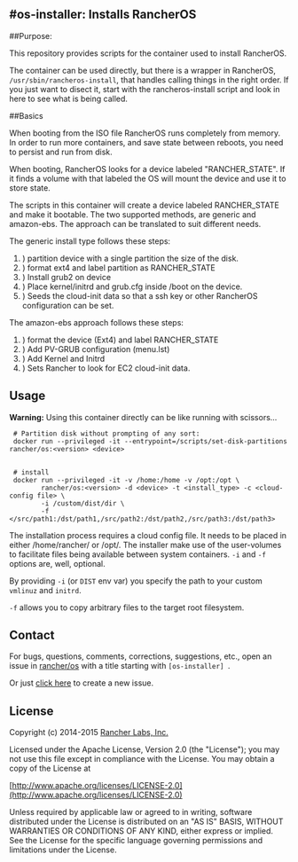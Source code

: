 #os-installer: Installs RancherOS
-----

##Purpose:

This repository provides scripts for the container used to install RancherOS.

The container can be used directly, but there is a wrapper in RancherOS, `/usr/sbin/rancheros-install`, that handles calling things in the right order. If you just want to disect it, start with the rancheros-install script and look in here to see what is being called.

##Basics

When booting from the ISO file RancherOS runs completely from memory. In order to run more containers, and save state between reboots, you need to persist and run from disk. 

When booting, RancherOS looks for a device labeled "RANCHER_STATE". If it finds a volume with that labeled the OS will mount the device and use it to store state. 

The scripts in this container will create a device labeled RANCHER_STATE and make it bootable. The two supported methods, are generic and amazon-ebs. The approach can be translated to suit different needs.

The generic install type follows these steps:

1. ) partition device with a single partition the size of the disk.
2. ) format ext4 and label partition as RANCHER_STATE
3. ) Install grub2 on device
4. ) Place kernel/initrd and grub.cfg inside /boot on the device.
5. ) Seeds the cloud-init data so that a ssh key or other RancherOS configuration can be set.

The amazon-ebs approach follows these steps:

1. ) format the device (Ext4) and label RANCHER_STATE
2. ) Add PV-GRUB configuration (menu.lst)
3. ) Add Kernel and Initrd
4. ) Sets Rancher to look for EC2 cloud-init data.



## Usage

**Warning:** Using this container directly can be like running with scissors...

```
 # Partition disk without prompting of any sort:
 docker run --privileged -it --entrypoint=/scripts/set-disk-partitions rancher/os:<version> <device>


 # install 
 docker run --privileged -it -v /home:/home -v /opt:/opt \
        rancher/os:<version> -d <device> -t <install_type> -c <cloud-config file> \
        -i /custom/dist/dir \
        -f </src/path1:/dst/path1,/src/path2:/dst/path2,/src/path3:/dst/path3>
```

The installation process requires a cloud config file. It needs to be placed in either /home/rancher/ or /opt/. The installer make use of the user-volumes to facilitate files being available between system containers. `-i` and `-f` options are, well, optional. 

By providing `-i` (or `DIST` env var) you specify the path to your custom `vmlinuz` and `initrd`. 
  
`-f` allows you to copy arbitrary files to the target root filesystem.

## Contact
For bugs, questions, comments, corrections, suggestions, etc., open an issue in
 [rancher/os](//github.com/rancher/os/issues) with a title starting with `[os-installer] `.

Or just [click here](//github.com/rancher/os/issues/new?title=%5Bos-installer%5D%20) to create a new issue.

## License
Copyright (c) 2014-2015 [Rancher Labs, Inc.](http://rancher.com)

Licensed under the Apache License, Version 2.0 (the "License");
you may not use this file except in compliance with the License.
You may obtain a copy of the License at

[http://www.apache.org/licenses/LICENSE-2.0](http://www.apache.org/licenses/LICENSE-2.0)

Unless required by applicable law or agreed to in writing, software
distributed under the License is distributed on an "AS IS" BASIS,
WITHOUT WARRANTIES OR CONDITIONS OF ANY KIND, either express or implied.
See the License for the specific language governing permissions and
limitations under the License.








